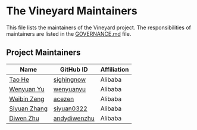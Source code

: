 # The Vineyard Maintainers

This file lists the maintainers of the Vineyard project. The responsibilities of maintainers are listed in the [GOVERNANCE.md](GOVERNANCE.md) file.

## Project Maintainers
| Name | GitHub ID | Affiliation |
| ---- | --------- | ----------- |
| [Tao He](mailto:linzhu.ht@alibaba-inc.com) | [sighingnow](https://github.com/sighingnow) | Alibaba |
| [Wenyuan Yu](mailto:wenyuan.ywy@alibaba-inc.com) | [wenyuanyu](https://github.com/wenyuanyu) | Alibaba |
| [Weibin Zeng](mailto:qiaozi.zwb@alibaba-inc.com) | [acezen](https://github.com/acezen) | Alibaba |
| [Siyuan Zhang](mailto:siyuanzhang.zsy@alibaba-inc.com) | [siyuan0322](https://github.com/siyuan0322) | Alibaba |
| [Diwen Zhu](mailto:diwen.zdw@alibaba-inc.com) | [andydiwenzhu](https://github.com/andydiwenzhu) | Alibaba |
